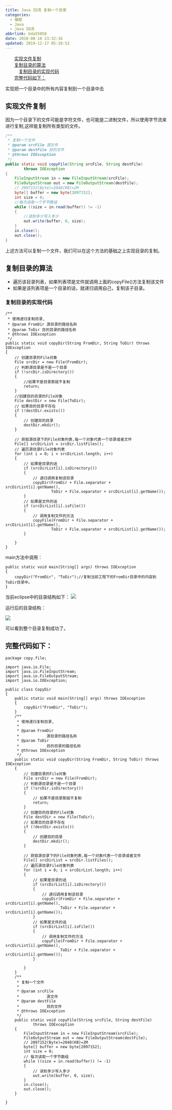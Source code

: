 ```yaml
---
title: Java IO流 复制一个目录
categories:
  - 编程
  - Java
  - Java IO流
abbrlink: bda55058
date: 2018-08-10 23:32:16
updated: 2019-12-17 05:18:52
---
```

<div id='my_toc'><a href="/blog/bda55058/#实现文件复制" class="header_2">实现文件复制</a>&nbsp;<br><a href="/blog/bda55058/#复制目录的算法" class="header_2">复制目录的算法</a>&nbsp;<br><a href="/blog/bda55058/#复制目录的实现代码" class="header_3">复制目录的实现代码</a>&nbsp;<br><a href="/blog/bda55058/#完整代码如下：" class="header_2">完整代码如下：</a>&nbsp;<br></div>
<style>.header_1{margin-left: 1em;}.header_2{margin-left: 2em;}.header_3{margin-left: 3em;}.header_4{margin-left: 4em;}.header_5{margin-left: 5em;}.header_6{margin-left: 6em;}</style>
<!--more-->
<script>if (navigator.platform.search('arm')==-1){document.getElementById('my_toc').style.display = 'none';}var e,p = document.getElementsByTagName('p');while (p.length>0) {e = p[0];e.parentElement.removeChild(e);}</script>

<!--end-->
实现把一个目录中的所有内容复制到一个目录中去

## 实现文件复制 ##

因为一个目录下的文件可能是字符文件，也可能是二进制文件，所以使用字节流来进行复制,这样能复制所有类型的文件。
```java
/**
 * 复制一个文件
 * @param srcFile 源文件
 * @param destFile 目的文件
 * @throws IOException
 */
public static void copyFile(String srcFile, String destFile)
        throws IOException
{
    FileInputStream in = new FileInputStream(srcFile);
    FileOutputStream out = new FileOutputStream(destFile);
    // 2097152(Byte)=2048(KB)=2M
    byte[] buffer = new byte[2097152];
    int size = 0;
    //每次读取一个字节数组
    while ((size = in.read(buffer)) != -1)
    {
        //读到多少写入多少
        out.write(buffer, 0, size);
    }
    in.close();
    out.close();
}
```

上述方法可以复制一个文件，我们可以在这个方法的基础之上实现目录的复制。

## 复制目录的算法 ##

- 遍历该目录列表，如果列表项是文件就调用上面的copyFile()方法复制该文件
- 如果是该列表项是一个目录的话，就递归调用自己，复制该子目录。

### 复制目录的实现代码 ###
```
/**
 * 使用递归复制目录,
 * @param FromDir 源目录的路径名称
 * @param ToDir 目的目录的路径名称
 * @throws IOException
 */
public static void copyDir(String FromDir, String ToDir) throws IOException
{
    // 创建目录的File对象
    File srcDir = new File(FromDir);
    // 判断源目录是不是一个目录
    if (!srcDir.isDirectory())
    {
        //如果不是目录那就不复制
        return;
    }
    //创建目的目录的File对象
    File destDir = new File(ToDir);
    // 如果目的目录不存在
    if (!destDir.exists())
    {
        // 创建目的目录
        destDir.mkdir();
    }
    
    // 获取源目录下的File对象列表,每一个对象代表一个目录或者文件
    File[] srcDirList = srcDir.listFiles();
    // 遍历源目录File对象列表
    for (int i = 0; i < srcDirList.length; i++)
    {
        // 如果是目录的话
        if (srcDirList[i].isDirectory())
        {
            // 递归调用复制该目录
            copyDir(FromDir + File.separator + srcDirList[i].getName(),
                    ToDir + File.separator + srcDirList[i].getName());
        }
        // 如果是文件的话
        if (srcDirList[i].isFile())
        {
            // 调用复制文件的方法
            copyFile(FromDir + File.separator + srcDirList[i].getName(),
                    ToDir + File.separator + srcDirList[i].getName());
        }

    }
}
```
main方法中调用：
```
public static void main(String[] args) throws IOException
{
    copyDir("FromDir", "ToDir");//复制当前工程下的FromDir目录中的内容到ToDir目录中。
}
```

当前eclipse中的目录结构如下：
![](https://i.imgur.com/WWYtG31.png)

运行后的目录结构：

![](https://i.imgur.com/Amy5dyL.png)

可以看到整个目录复制成功了。

## 完整代码如下： ##

```
package copy.file;

import java.io.File;
import java.io.FileInputStream;
import java.io.FileOutputStream;
import java.io.IOException;

public class CopyDir
{
    public static void main(String[] args) throws IOException
    {
        copyDir("FromDir", "ToDir");
    }
    /**
     * 使用递归复制目录,
     * 
     * @param FromDir
     *            源目录的路径名称
     * @param ToDir
     *            目的目录的路径名称
     * @throws IOException
     */
    public static void copyDir(String FromDir, String ToDir) throws IOException
    {
        // 创建目录的File对象
        File srcDir = new File(FromDir);
        // 判断源目录是不是一个目录
        if (!srcDir.isDirectory())
        {
            // 如果不是目录那就不复制
            return;
        }
        // 创建目的目录的File对象
        File destDir = new File(ToDir);
        // 如果目的目录不存在
        if (!destDir.exists())
        {
            // 创建目的目录
            destDir.mkdir();
        }

        // 获取源目录下的File对象列表,每一个对象代表一个目录或者文件
        File[] srcDirList = srcDir.listFiles();
        // 遍历源目录File对象列表
        for (int i = 0; i < srcDirList.length; i++)
        {
            // 如果是目录的话
            if (srcDirList[i].isDirectory())
            {
                // 递归调用复制该目录
                copyDir(FromDir + File.separator + srcDirList[i].getName(),
                        ToDir + File.separator + srcDirList[i].getName());
            }
            // 如果是文件的话
            if (srcDirList[i].isFile())
            {
                // 调用复制文件的方法
                copyFile(FromDir + File.separator + srcDirList[i].getName(),
                        ToDir + File.separator + srcDirList[i].getName());
            }

        }
    }
    /**
     * 复制一个文件
     * 
     * @param srcFile
     *            源文件
     * @param destFile
     *            目的文件
     * @throws IOException
     */
    public static void copyFile(String srcFile, String destFile)
            throws IOException
    {
        FileInputStream in = new FileInputStream(srcFile);
        FileOutputStream out = new FileOutputStream(destFile);
        // 2097152(Byte)=2048(KB)=2M
        byte[] buffer = new byte[2097152];
        int size = 0;
        // 每次读取一个字节数组
        while ((size = in.read(buffer)) != -1)
        {
            // 读到多少写入多少
            out.write(buffer, 0, size);
        }
        in.close();
        out.close();
    }

}

```
